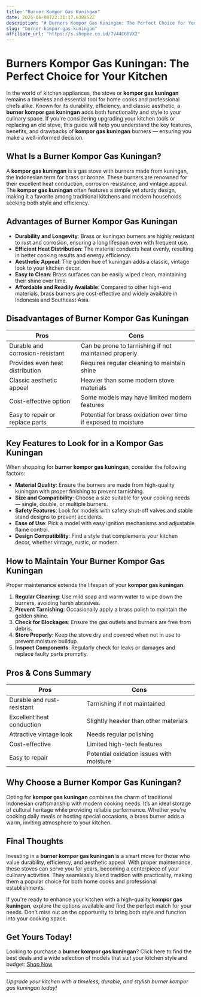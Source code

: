 ```yaml
---
title: "Burner Kompor Gas Kuningan"
date: 2025-06-08T22:31:17.638952Z
description: "# Burners Kompor Gas Kuningan: The Perfect Choice for Your Kitchen..."
slug: "burner-kompor-gas-kuningan"
affiliate_url: "https://s.shopee.co.id/7V44C68VX2"
---
```

# Burners Kompor Gas Kuningan: The Perfect Choice for Your Kitchen

In the world of kitchen appliances, the stove or **kompor gas kuningan** remains a timeless and essential tool for home cooks and professional chefs alike. Known for its durability, efficiency, and classic aesthetic, a **burner kompor gas kuningan** adds both functionality and style to your culinary space. If you're considering upgrading your kitchen tools or replacing an old stove, this guide will help you understand the key features, benefits, and drawbacks of **kompor gas kuningan** burners — ensuring you make a well-informed decision.

## What Is a Burner Kompor Gas Kuningan?

A **kompor gas kuningan** is a gas stove with burners made from kuningan, the Indonesian term for brass or bronze. These burners are renowned for their excellent heat conduction, corrosion resistance, and vintage appeal. The **kompor gas kuningan** often features a simple yet sturdy design, making it a favorite among traditional kitchens and modern households seeking both style and efficiency.

## Advantages of Burner Kompor Gas Kuningan

- **Durability and Longevity**: Brass or kuningan burners are highly resistant to rust and corrosion, ensuring a long lifespan even with frequent use.
- **Efficient Heat Distribution**: The material conducts heat evenly, resulting in better cooking results and energy efficiency.
- **Aesthetic Appeal**: The golden hue of kuningan adds a classic, vintage look to your kitchen decor.
- **Easy to Clean**: Brass surfaces can be easily wiped clean, maintaining their shine over time.
- **Affordable and Readily Available**: Compared to other high-end materials, brass burners are cost-effective and widely available in Indonesia and Southeast Asia.

## Disadvantages of Burner Kompor Gas Kuningan

| **Pros** | **Cons** |
|---|---|
| Durable and corrosion-resistant | Can be prone to tarnishing if not maintained properly |
| Provides even heat distribution | Requires regular cleaning to maintain shine |
| Classic aesthetic appeal | Heavier than some modern stove materials |
| Cost-effective option | Some models may have limited modern features |
| Easy to repair or replace parts | Potential for brass oxidation over time if exposed to moisture |

## Key Features to Look for in a Kompor Gas Kuningan

When shopping for **burner kompor gas kuningan**, consider the following factors:

- **Material Quality**: Ensure the burners are made from high-quality kuningan with proper finishing to prevent tarnishing.
- **Size and Compatibility**: Choose a size suitable for your cooking needs — single, double, or multiple burners.
- **Safety Features**: Look for models with safety shut-off valves and stable stand designs to prevent accidents.
- **Ease of Use**: Pick a model with easy ignition mechanisms and adjustable flame control.
- **Design Compatibility**: Find a style that complements your kitchen decor, whether vintage, rustic, or modern.

## How to Maintain Your Burner Kompor Gas Kuningan

Proper maintenance extends the lifespan of your **kompor gas kuningan**:

1. **Regular Cleaning**: Use mild soap and warm water to wipe down the burners, avoiding harsh abrasives.
2. **Prevent Tarnishing**: Occasionally apply a brass polish to maintain the golden shine.
3. **Check for Blockages**: Ensure the gas outlets and burners are free from debris.
4. **Store Properly**: Keep the stove dry and covered when not in use to prevent moisture buildup.
5. **Inspect Components**: Regularly check for leaks or damages and replace faulty parts promptly.

## Pros & Cons Summary

| **Pros** | **Cons** |
|---|---|
| Durable and rust-resistant | Tarnishing if not maintained |
| Excellent heat conduction | Slightly heavier than other materials |
| Attractive vintage look | Needs regular polishing |
| Cost-effective | Limited high-tech features |
| Easy to repair | Potential oxidation issues with moisture |

## Why Choose a Burner Kompor Gas Kuningan?

Opting for **kompor gas kuningan** combines the charm of traditional Indonesian craftsmanship with modern cooking needs. It’s an ideal storage of cultural heritage while providing reliable performance. Whether you're cooking daily meals or hosting special occasions, a brass burner adds a warm, inviting atmosphere to your kitchen.

## Final Thoughts

Investing in a **burner kompor gas kuningan** is a smart move for those who value durability, efficiency, and aesthetic appeal. With proper maintenance, these stoves can serve you for years, becoming a centerpiece of your culinary activities. They seamlessly blend tradition with practicality, making them a popular choice for both home cooks and professional establishments.

If you're ready to enhance your kitchen with a high-quality **kompor gas kuningan**, explore the options available and find the perfect match for your needs. Don't miss out on the opportunity to bring both style and function into your cooking space.

## Get Yours Today!

Looking to purchase a **burner kompor gas kuningan**? Click here to find the best deals and a wide selection of models that suit your kitchen style and budget: [Shop Now](https://s.shopee.co.id/7V44C68VX2)

---

*Upgrade your kitchen with a timeless, durable, and stylish burner kompor gas kuningan today!*